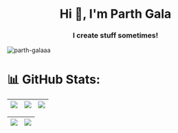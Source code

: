 <h1 align="center">Hi 👋, I'm Parth Gala</h1>
<h3 align="center">I create stuff sometimes!</h3>

<p align="left"> 
  <img src="https://komarev.com/ghpvc/?username=parth-galaaa&label=Profile%20views&color=0e75b6&style=flat" alt="parth-galaaa" /> 
</p>

# 📊 GitHub Stats:
<!-- ![banner](https://user-images.githubusercontent.com/109308073/202793525-b2d35c97-1687-46ed-a44a-86504d86c81c.png) -->
|![](http://github-profile-summary-cards.vercel.app/api/cards/stats?username=parth-galaaa&theme=highcontrast) |![](http://github-profile-summary-cards.vercel.app/api/cards/repos-per-language?username=parth-galaaa&langs_count=8&theme=highcontrast) |![](http://github-profile-summary-cards.vercel.app/api/cards/most-commit-language?username=parth-galaaa&theme=highcontrast&langs_count=8)|
|---|---|---|

<!-- <p align="center">
<img align="center" src="http://github-profile-summary-cards.vercel.app/api/cards/profile-details?username=parth-galaaa&theme=highcontrast" alt="Julian's github stats"/></p> -->

|![](https://github-readme-streak-stats.herokuapp.com/?user=parth-galaaa&hide_border=true&theme=dark)|![](https://github-readme-stats-eight-theta.vercel.app/api/top-langs/?username=parth-galaaa&layout=compact&langs_count=8&theme=dark)|
|---|---|
